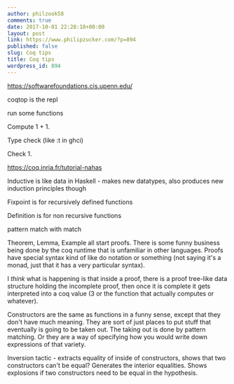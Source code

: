 ```yaml
---
author: philzook58
comments: true
date: 2017-10-01 22:28:18+00:00
layout: post
link: https://www.philipzucker.com/?p=894
published: false
slug: Coq tips
title: Coq tips
wordpress_id: 894
---
```


https://softwarefoundations.cis.upenn.edu/

coqtop is the repl

run some functions

Compute 1 + 1.

Type check (like :t in ghci)

Check 1.

https://coq.inria.fr/tutorial-nahas

Inductive is like data in Haskell - makes new datatypes, also produces new induction principles though

Fixpoint is for recursively defined functions

Definition is for non recursive functions

pattern match with match

Theorem, Lemma, Example all start proofs. There is some funny business being done by the coq runtime that is unfamiliar in other languages. Proofs have special syntax kind of like do notation or something (not saying it's a monad, just that it has a very particular syntax).

I _think_ what is happening is that inside a proof, there is a proof tree-like data structure holding the incomplete proof, then once it is complete it gets interpreted into a coq value (3 or the function that actually computes or whatever).

Constructors are the same as functions in a funny sense, except that they don't have much meaning. They are sort of just places to put stuff that eventually is going to be taken out. The taking out is done by pattern matching. Or they are a way of specifying how you would write down expressions of that variety.

Inversion tactic - extracts equality of inside of constructors, shows that two constructors can't be equal? Generates the interior equalities. Shows explosions if two constructors need to be equal in the hypothesis.
